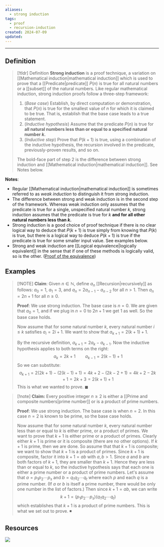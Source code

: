 ```yaml
---
aliases:
  - strong induction
tags:
  - proof
  - recursion-induction
created: 2024-07-09
updated:
---
```

---
## Definition 

> [!tldr] Definition
> **Strong induction** is a proof technique, a variation on [[Mathematical induction|mathematical induction]] which is used to prove that a [[Predicate|predicate]] $P(n)$ is true for all natural numbers or a [[subset]] of the natural numbers. Like regular mathematical induction, strong induction proofs follow a three-step framework: 
> 
> 1. (*Base case*) Establish, by direct computation or demonstration, that $P(n)$ is true for the smallest value of $n$ for which it is claimed to be true. That is, establish that the base case leads to a true statement.  
> 2. (*Inductive hypothesis*) Assume that the predicate $P(n)$ is true for **all natural numbers less than or equal to a specified natural number $k$.**
> 3. (*Inductive step*) Prove that $P(k+1)$ is true, using a combination of the inductive hypothesis, the recursion involved in the predicate, previously-proven results, and so on. 
>    
>The bold-face part of step 2 is the difference between strong induction and [[Mathematical induction|mathematical induction]]. See Notes below. 

**Notes**:
- Regular [[Mathematical induction|mathematical induction]] is sometimes referred to as *weak induction* to distinguish it from strong induction. 
- The difference between strong and weak induction is in the second step of the framework. Whereas weak induction only assumes that the predicate is true for a single, unspecified natural number $k$, strong induction assumes that the predicate is true for $k$ **and for all other natural numbers less than $k$.**  
- Strong induction is a good choice of proof technique if there is no clear logical way to deduce that $P(k+1)$ is true simply from knowing that $P(k)$ is true, but there is a logical way to deduce $P(k+1)$ is true if the predicate is true for some smaller input value. See examples below. 
- Strong and weak induction are [[Logical equivalence|logically equivalent]] in the sense that if one of these methods is logically valid, so is the other. ([Proof of the equivalence](https://mathcenter.oxford.emory.edu/site/math125/strongInductionEquivalence/))

## Examples 

> [!NOTE] **Claim**: Given $n \in \mathbb{N}$, define $a_n$ [[Recursion|recursively]] as follows: $a_0 = 1$, $a_1 = 3$, and $a_n = 2a_{n-1} - a_{n-2}$ for all $n > 1$. Then $a_n = 2n+1$ for all $n \geq 0$. 
> 
> **Proof**: We use strong induction. The base case is $n=0$. We are given that $a_0 = 1$, and if we plug in $n=0$ to $2n+1$ we get $1$ as well. So the base case holds. 
> 
> Now assume that for some natural number $k$, every natural number $i \leq k$ satisfies $a_i = 2i+1$. We want to show that $a_{k+1} = 2(k+1) + 1$. 
> 
> By the recursive definition, $a_{k+1} = 2a_k - a_{k-1}$. Now the inductive hypothesis applies to both terms on the right: 
> $$a_k = 2k+1 \qquad a_{k-1} = 2(k-1)+ 1$$
> So we can substitute: 
> $$a_{k+1} = 2(2k+1) - (2(k-1) + 1) = 4k + 2 - (2k-2+1) = 4k+2 - 2k + 1 = 2k+3 = 2(k+1) + 1$$
> This is what we wanted to prove. ◼



> [!note] **Claim:** Every positive integer $n \geq 2$  is either a [[Prime and composite numbers|prime number]] or is a product of prime numbers. 
> 
> **Proof**: We use strong induction. The base case is when $n=2$. In this case $n=2$ is known to be prime, so the base case holds. 
> 
> Now assume that for some natural number $k$, every natural number less than or equal to $k$ is either prime, or a product of primes. We want to prove that $k+1$ is either prime or a product of primes. Clearly either $k+1$ is prime or it is composite (there are no other options). If $k+1$ is prime, then we are done. So assume that that $k+1$ is composite; we want to show that $k+1$ is a product of primes. Since $k+1$ is composite, factor it into $k+1 = ab$ with $a,b > 1$. Since $a$ and $b$ are both factors of $k+1$, they are smaller than $k+1$. Hence they are less than or equal to $k$, so the inductive hypothesis says that each one is either a prime number or a product of prime numbers. Let's assume that $a = p_1p_2\cdots p_s$ and $b = q_1q_2\cdots q_t$ where each $p$ and each $q$ is a prime number. (If $a$ or $b$ is itself a prime number, there would be only one number in the list of factors.) Then since $k+1 = ab$, we can write 
> $$k+1 = (p_1p_2\cdots p_s)(q_1q_2 \cdots q_t)$$
> which establishes that $k+1$ is a product of prime numbers. This is what we set out to prove. ◾
> 

## Resources 

![](https://www.youtube.com/watch?v=n-bJB_7QbQU)